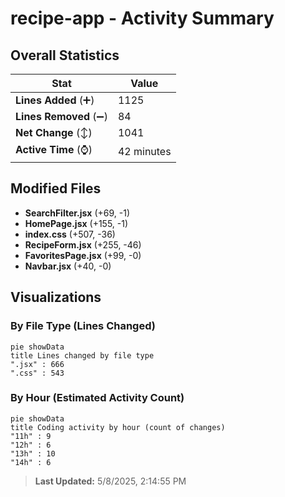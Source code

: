 # recipe-app - Activity Summary 

## Overall Statistics

| Stat                   | Value                                                             |
| ---------------------- | ----------------------------------------------------------------- |
| **Lines Added** (➕)   | 1125                                          |
| **Lines Removed** (➖) | 84                                        |
| **Net Change** (↕)    | 1041                |
| **Active Time** (⌚)   | 42 minutes |


## Modified Files
- **SearchFilter.jsx** (+69, -1)
- **HomePage.jsx** (+155, -1)
- **index.css** (+507, -36)
- **RecipeForm.jsx** (+255, -46)
- **FavoritesPage.jsx** (+99, -0)
- **Navbar.jsx** (+40, -0)

## Visualizations

### By File Type (Lines Changed)

```mermaid
pie showData
title Lines changed by file type
".jsx" : 666
".css" : 543
```

### By Hour (Estimated Activity Count)

```mermaid
pie showData
title Coding activity by hour (count of changes)
"11h" : 9
"12h" : 6
"13h" : 10
"14h" : 6
```


> **Last Updated:** 5/8/2025, 2:14:55 PM